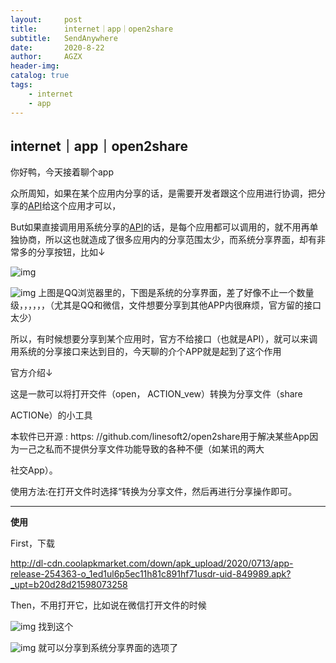 ```yaml
---
layout:     post
title:      internet｜app｜open2share
subtitle:   SendAnywhere
date:       2020-8-22
author:     AGZX
header-img: 
catalog: true
tags:
    - internet
    - app
---
```


## internet｜app｜open2share

你好鸭，今天接着聊个app

众所周知，如果在某个应用内分享的话，是需要开发者跟这个应用进行协调，把分享的[API](https://mp.weixin.qq.com/s?__biz=MzI4Nzc2MzA3OQ==&mid=2247484751&idx=2&sn=57b508091df008626e97701e20823d15&scene=21#wechat_redirect)给这个应用才可以，

But如果直接调用用系统分享的[API](https://mp.weixin.qq.com/s?__biz=MzI4Nzc2MzA3OQ==&mid=2247484751&idx=2&sn=57b508091df008626e97701e20823d15&scene=21#wechat_redirect)的话，是每个应用都可以调用的，就不用再单独协商，所以这也就造成了很多应用内的分享范围太少，而系统分享界面，却有非常多的分享按钮，比如↓

![img](https://mmbiz.qpic.cn/mmbiz_jpg/tMsLbdfwxoMogianu3uE56uepRpyB0EMZF9F85fh32bbJWVxDcmEwGvxMWCuVg5uGh6u0vIFkwJNPU3NxkLBUKg/640?wx_fmt=jpeg&tp=webp&wxfrom=5&wx_lazy=1&wx_co=1)

![img](https://mmbiz.qpic.cn/mmbiz_jpg/tMsLbdfwxoMogianu3uE56uepRpyB0EMZEZ8k9b45Zulc3yic3iaZfXZm7N5icC5icCib3YaSdAR5ePGwbHABxuKAkRA/640?wx_fmt=jpeg&tp=webp&wxfrom=5&wx_lazy=1&wx_co=1)
上图是QQ浏览器里的，下图是系统的分享界面，差了好像不止一个数量级，，，，，，（尤其是QQ和微信，文件想要分享到其他APP内很麻烦，官方留的接口太少）

所以，有时候想要分享到某个应用时，官方不给接口（也就是API），就可以来调用系统的分享接口来达到目的，今天聊的介个APP就是起到了这个作用

官方介绍↓

这是一款可以将打开交件（open， ACTION_vew）转换为分享文件（share

 ACTIONe）的小工具

本软件已开源 : https: //github.com/linesoft2/open2share用于解决某些App因为一己之私而不提供分享文件功能导致的各种不便（如某讯的两大

社交App）。

使用方法:在打开文件时选择“转换为分享文件，然后再进行分享操作即可。

------

**使用**

First，下载

http://dl-cdn.coolapkmarket.com/down/apk_upload/2020/0713/app-release-254363-o_1ed1ul6p5ec11h81c891hf71usdr-uid-849989.apk?_upt=b20d28d21598073258

Then，不用打开它，比如说在微信打开文件的时候


![img](https://mmbiz.qpic.cn/mmbiz_jpg/tMsLbdfwxoMogianu3uE56uepRpyB0EMZHDgyp5JLyJQPj6ILxNXMoB3ofKbrRDBibENwke6gLRgcTs7gfdMiaibsw/640?wx_fmt=jpeg&tp=webp&wxfrom=5&wx_lazy=1&wx_co=1)
找到这个

![img](https://mmbiz.qpic.cn/mmbiz_jpg/tMsLbdfwxoMogianu3uE56uepRpyB0EMZcnweTOJTueU4ic7Rwj3NlP95xK8hJHU6WibMtqx2bNibPNyyusW6oh4mA/640?wx_fmt=jpeg&tp=webp&wxfrom=5&wx_lazy=1&wx_co=1)
就可以分享到系统分享界面的选项了




